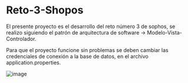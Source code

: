 # Reto-3-Shopos
El presente proyecto es el desarrollo del reto número 3 de sophos, se realizo siguiendo el patrón de arquitectura de software -> Modelo-Vista-Controlador.

Para que el proyecto funcione sin problemas se deben cambiar las credenciales de conexión a la base de datos, en el archivo application.properties.

![image](https://user-images.githubusercontent.com/132238891/235387041-e62a8c50-cd7f-4ac4-8987-c52fe2c59f7f.png)
